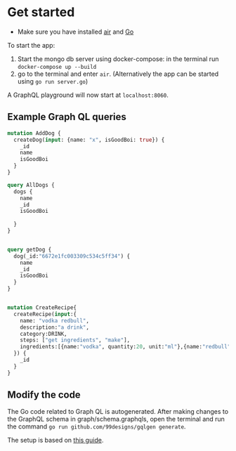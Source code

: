# Get started
* Make sure you have installed [air](https://github.com/air-verse/air) and [Go](https://go.dev/)

To start the app:
1. Start the mongo db server using docker-compose: in the terminal run `docker-compose up --build` 
2. go to the terminal and enter `air`. 
(Alternatively the app can be started using `go run server.go`) 


A GraphQL playground will now start at `localhost:8060`.



## Example Graph QL queries 
```GraphQL
mutation AddDog {
  createDog(input: {name: "x", isGoodBoi: true}) {
    _id
    name
    isGoodBoi
  }
}

query AllDogs {
  dogs {
    name
    _id
    isGoodBoi
    
  }
}


query getDog {
  dog(_id:"6672e1fc003309c534c5ff34") {
    name
    _id
    isGoodBoi
  }
}


mutation CreateRecipe{
  createRecipe(input:{
    name: "vodka redbull",
    description:"a drink",
    category:DRINK,
    steps: ["get ingredients", "make"],
    ingredients:[{name:"vodka", quantity:20, unit:"ml"},{name:"redbull", quantity:20, unit:"ml"}]
  }) {
    _id
  }
}
```


## Modify the code

The Go code related to Graph QL is autogenerated. After making changes to the GraphQL schema in graph/schema.graphqls, open the terminal and run the command `go run github.com/99designs/gqlgen generate`.

The setup is based on [this guide](https://www.howtographql.com/graphql-go/1-getting-started/).